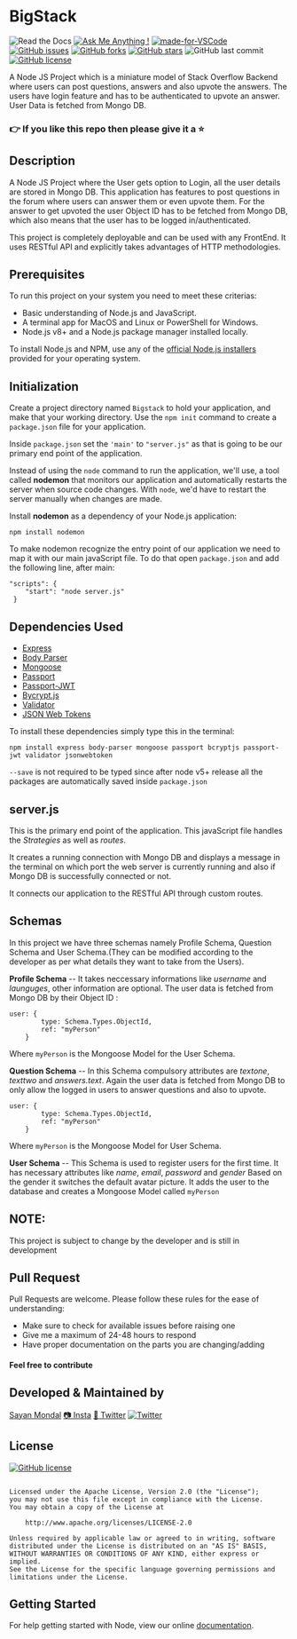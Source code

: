 # BigStack
![Read the Docs](https://img.shields.io/readthedocs/node.svg) [![Ask Me Anything !](https://img.shields.io/badge/Ask%20me-anything-1abc9c.svg)](https://GitHub.com/Naereen/ama) [![made-for-VSCode](https://img.shields.io/badge/Made%20for-VSCode-1f425f.svg)](https://code.visualstudio.com/) [![GitHub issues](https://img.shields.io/github/issues/S-ayanide/BigStack.svg)](https://github.com/S-ayanide/BigStack/issues)
[![GitHub forks](https://img.shields.io/github/forks/S-ayanide/BigStack.svg?style=social)](https://github.com/S-ayanide/BigStack/network) [![GitHub stars](https://img.shields.io/github/stars/S-ayanide/BigStack.svg?style=social)](https://github.com/S-ayanide/BigStack/stargazers) ![GitHub last commit](https://img.shields.io/github/last-commit/S-ayanide/BigStack.svg)
[![GitHub license](https://img.shields.io/github/license/S-ayanide/BigStack.svg?style=for-the-badge)](https://github.com/S-ayanide/BigStack/blob/master/LICENSE)

A Node JS Project which is a miniature model of Stack Overflow Backend where users can post questions, answers and also upvote the answers. The users have login feature and has to be authenticated to upvote an answer. User Data is fetched from Mongo DB.
### 👉 If you like this repo then please give it a ⭐️

## Description
A Node JS Project where the User gets option to Login, all the user details are stored in Mongo DB. This application has features to post questions in the forum where users can answer them or even upvote them. For the answer to get upvoted the user Object ID has to be fetched from Mongo DB, which also means that the user has to be logged in/authenticated. 

This project is completely deployable and can be used with any FrontEnd. It uses RESTful API and explicitly takes advantages of HTTP methodologies.

## Prerequisites
To run this project on your system you need to meet these criterias:
* Basic understanding of Node.js and JavaScript.
* A terminal app for MacOS and Linux or PowerShell for Windows.
* Node.js v8+ and a Node.js package manager installed locally.

To install Node.js and NPM, use any of the [official Node.js installers](https://nodejs.org/en/download/) provided for your operating system.

## Initialization
Create a project directory named `Bigstack` to hold your application, and make that your working directory.
Use the `npm init` command to create a `package.json` file for your application.

Inside `package.json` set the `'main'` to `"server.js"` as that is going to be our primary end point of the application.

Instead of using the `node` command to run the application, we'll use, a tool called **nodemon** that monitors our application and automatically restarts the server when source code changes. With `node`, we'd have to restart the server manually when changes are made.

Install **nodemon** as a dependency of your Node.js application:
```
npm install nodemon
```
To make nodemon recognize the entry point of our application we need to map it with our main javaScript file. To do that open `package.json` and add the following line, after main:
```
"scripts": {
    "start": "node server.js"
 }
```

## Dependencies Used
* [Express](https://expressjs.com/)
* [Body Parser](https://www.npmjs.com/package/body-parser)
* [Mongoose](https://mongoosejs.com/)
* [Passport](https://www.npmjs.com/package/passport)
* [Passport-JWT](https://www.npmjs.com/package/passport-jwt)
* [Bycrypt.js](https://www.npmjs.com/package/bcryptjs)
* [Validator](https://www.npmjs.com/package/validator)
* [JSON Web Tokens](https://www.npmjs.com/package/jsonwebtoken)

To install these dependencies simply type this in the terminal:
```
npm install express body-parser mongoose passport bcryptjs passport-jwt validator jsonwebtoken
```
`--save` is not required to be typed since after node v5+ release all the packages are automatically saved inside `package.json`

## server.js
This is the primary end point of the application. This javaScript file handles the *Strategies* as well as *routes*.

It creates a running connection with Mongo DB and displays a message in the terminal on which port the web server is currently running and also if Mongo DB is successfully connected or not.

It connects our application to the RESTful API through custom routes.

## Schemas
In this project we have three schemas namely Profile Schema, Question Schema and User Schema.(They can be modified according to the developer as per what details they want to take from the Users).

**Profile Schema** --
It takes neccessary informations like *username* and *launguges*, other information are optional. The user data is fetched from Mongo DB by their Object ID :
```
user: {
        type: Schema.Types.ObjectId,
        ref: "myPerson"
    }
```
Where `myPerson` is the Mongoose Model for the User Schema.

**Question Schema** --
In this Schema compulsory attributes are *textone*, *texttwo* and *answers.text*. Again the user data is fetched from Mongo DB to only allow the logged in users to answer questions and also to upvote.
```
user: {
        type: Schema.Types.ObjectId,
        ref: "myPerson"
    }
```
Where `myPerson` is the Mongoose Model for User Schema.

**User Schema** --
This Schema is used to register users for the first time. It has necessary attributes like *name*, *email*, *password* and *gender*
Based on the gender it switches the default avatar picture. It adds the user to the database and creates a Mongoose Model called `myPerson`

## NOTE:
This project is subject to change by the developer and is still in development

## Pull Request

Pull Requests are welcome. Please follow these rules for the ease of understanding:
* Make sure to check for available issues before raising one
* Give me a maximum of 24-48 hours to respond
* Have proper documentation on the parts you are changing/adding

#### Feel free to contribute

## Developed & Maintained by
[Sayan Mondal](https://github.com/S-ayanide) 
[📷 Insta](https://www.instagram.com/s_ayanide/)
[🐤 Twitter](https://www.instagram.com/s_ayanide/) [![Twitter](https://img.shields.io/twitter/url/https/github.com/S-ayanide/BigStack.svg?style=social)](https://twitter.com/intent/tweet?text=Wow:&url=https%3A%2F%2Fgithub.com%2FS-ayanide%2FBigStack)

## License 
[![GitHub license](https://img.shields.io/github/license/S-ayanide/BigStack.svg?style=for-the-badge)](https://github.com/S-ayanide/BigStack/blob/master/LICENSE)
```Copyright 2019 Sayan Mondal

Licensed under the Apache License, Version 2.0 (the "License");
you may not use this file except in compliance with the License.
You may obtain a copy of the License at

    http://www.apache.org/licenses/LICENSE-2.0

Unless required by applicable law or agreed to in writing, software
distributed under the License is distributed on an "AS IS" BASIS,
WITHOUT WARRANTIES OR CONDITIONS OF ANY KIND, either express or implied.
See the License for the specific language governing permissions and
limitations under the License.
```

## Getting Started
For help getting started with Node, view our online [documentation](https://nodejs.org/en/docs/).
